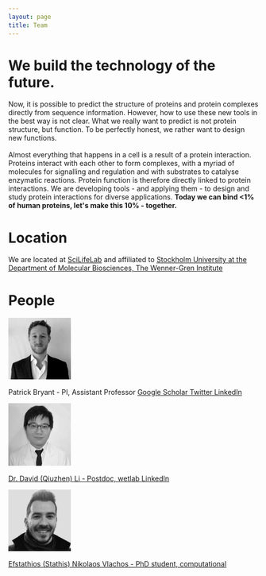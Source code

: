 ```yaml
---
layout: page
title: Team
---
```



# We build the technology of the future.

Now, it is possible to predict the structure of proteins and protein complexes directly from sequence information.
However, how to use these new tools in the best way is not clear.
What we really want to predict is not protein structure, but function.
To be perfectly honest, we rather want to design new functions.
\
\
Almost everything that happens in a cell is a result of a protein interaction.
Proteins interact with each other to form complexes, with a myriad of molecules for signalling and regulation
and with substrates to catalyse enzymatic reactions. Protein function is therefore directly linked to protein interactions.
We are developing tools - and applying them - to design and study protein interactions
for diverse applications. **Today we can bind <1% of human proteins, let's make this 10% - together.**

# Location
We are located at [SciLifeLab](https://www.scilifelab.se) and affiliated to [Stockholm University at the Department of Molecular Biosciences, The Wenner-Gren Institute](https://www.su.se/department-of-molecular-biosciences-the-wenner-gren-institute/)


# People

<img src="./assets/patrick_portrait.jpeg" width="25%" height="25%"  />

Patrick Bryant - PI, Assistant Professor
<a href="https://scholar.google.com/citations?user=KPlaFQQAAAAJ&hl=sv&oi=ao"> Google Scholar
<a href="https://twitter.com/Patrick18287926"> Twitter
<a href="https://www.linkedin.com/in/patrick-bryant-phd/"> LinkedIn




<img src="./assets/david_portrait.jpeg" width="25%" height="25%"  />

Dr. David (Qiuzhen) Li - Postdoc, wetlab
<a href="https://www.linkedin.com/in/qiuzhen-li-0bb250174/"> LinkedIn


<img src="./assets/ENV_portrait.jpeg" width="25%" height="25%"  />

Efstathios (Stathis) Nikolaos Vlachos - PhD student, computational
